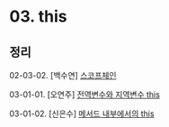 
# 03. this

## 정리

02-03-02. [백수연] [스코프체인](https://www.notion.so/39659069e9ad487b9b890fa9b17e1042) 

03-01-01. [오연주] [전역변수와 지역변수 this](https://velog.io/@web4987/%EC%BD%94%EC%96%B4JS-this)

03-01-02. [신은수] [메서드 내부에서의 this](https://www.notion.so/this-00b7e9f3553c40c79a485bd93ba6d732)

